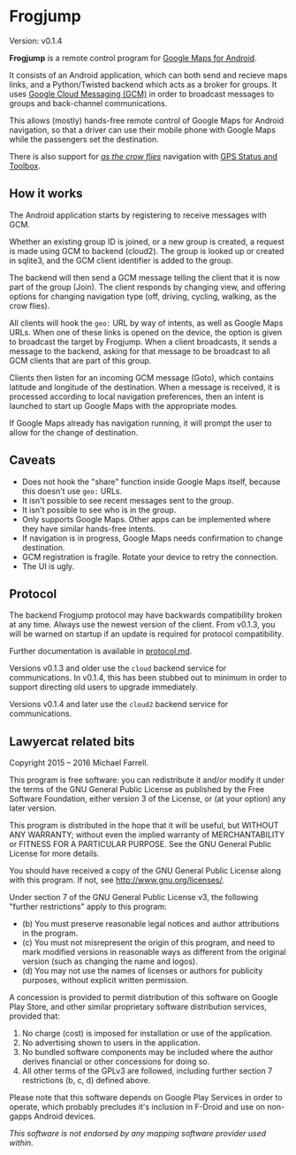 # Frogjump #

Version: v0.1.4

**Frogjump** is a remote control program for [Google Maps for Android](https://play.google.com/store/apps/details?id=com.google.android.apps.maps).

It consists of an Android application, which can both send and recieve maps links, and a Python/Twisted backend which acts as a broker for groups.  It uses [Google Cloud Messaging (GCM)](https://developers.google.com/cloud-messaging/) in order to broadcast messages to groups and back-channel communications.

This allows (mostly) hands-free remote control of Google Maps for Android navigation, so that a driver can use their mobile phone with Google Maps while the passengers set the destination.

There is also support for [_as the crow flies_](https://en.wikipedia.org/wiki/As_the_crow_flies) navigation with [GPS Status and Toolbox](https://play.google.com/store/apps/details?id=com.eclipsim.gpsstatus2).

## How it works ##

The Android application starts by registering to receive messages with GCM.

Whether an existing group ID is joined, or a new group is created, a request is made using GCM to backend (cloud2).  The group is looked up or created in sqlite3, and the GCM client identifier is added to the group.

The backend will then send a GCM message telling the client that it is now part of the group (Join).  The client responds by changing view, and offering options for changing navigation type (off, driving, cycling, walking, as the crow flies).

All clients will hook the `geo:` URL by way of intents, as well as Google Maps URLs.  When one of these links is opened on the device, the option is given to broadcast the target by Frogjump.  When a client broadcasts, it sends a message to the backend, asking for that message to be broadcast to all GCM clients that are part of this group.

Clients then listen for an incoming GCM message (Goto), which contains latitude and longitude of the destination.  When a message is received, it is processed according to local navigation preferences, then an intent is launched to start up Google Maps with the appropriate modes.

If Google Maps already has navigation running, it will prompt the user to allow for the change of destination.

## Caveats ##

* Does not hook the "share" function inside Google Maps itself, because this doesn't use `geo:` URLs.
* It isn't possible to see recent messages sent to the group.
* It isn't possible to see who is in the group.
* Only supports Google Maps. Other apps can be implemented where they have similar hands-free intents.
* If navigation is in progress, Google Maps needs confirmation to change destination.
* GCM registration is fragile.  Rotate your device to retry the connection.
* The UI is ugly.

## Protocol ##

The backend Frogjump protocol may have backwards compatibility broken at any time.  Always use the newest version of the client.  From v0.1.3, you will be warned on startup if an update is required for protocol compatibility.

Further documentation is available in [protocol.md](protocol.md).

Versions v0.1.3 and older use the `cloud` backend service for communications.  In v0.1.4, this has been stubbed out to minimum in order to support directing old users to upgrade immediately.

Versions v0.1.4 and later use the `cloud2` backend service for communications.

## Lawyercat related bits ##

Copyright 2015 – 2016 Michael Farrell.

This program is free software: you can redistribute it and/or modify it under the terms of the GNU General Public License as published by the Free Software Foundation, either version 3 of the License, or (at your option) any later version.

This program is distributed in the hope that it will be useful, but WITHOUT ANY WARRANTY; without even the implied warranty of MERCHANTABILITY or FITNESS FOR A PARTICULAR PURPOSE.  See the GNU General Public License for more details.

You should have received a copy of the GNU General Public License along with this program.  If not, see <http://www.gnu.org/licenses/>.

Under section 7 of the GNU General Public License v3, the following "further restrictions" apply to this program:

* (b) You must preserve reasonable legal notices and author attributions in the program.
* (c) You must not misrepresent the origin of this program, and need to mark modified versions in reasonable ways as different from the original version (such as changing the name and logos).
* (d) You may not use the names of licenses or authors for publicity purposes, without explicit written permission.

A concession is provided to permit distribution of this software on Google Play Store, and other similar proprietary software distribution services, provided that:

1. No charge (cost) is imposed for installation or use of the application.
2. No advertising shown to users in the application.
3. No bundled software components may be included where the author derives financial or other concessions for doing so.
4. All other terms of the GPLv3 are followed, including further section 7 restrictions (b, c, d) defined above.

Please note that this software depends on Google Play Services in order to operate, which probably precludes it's inclusion in F-Droid and use on non-gapps Android devices.

*This software is not endorsed by any mapping software provider used within.*

